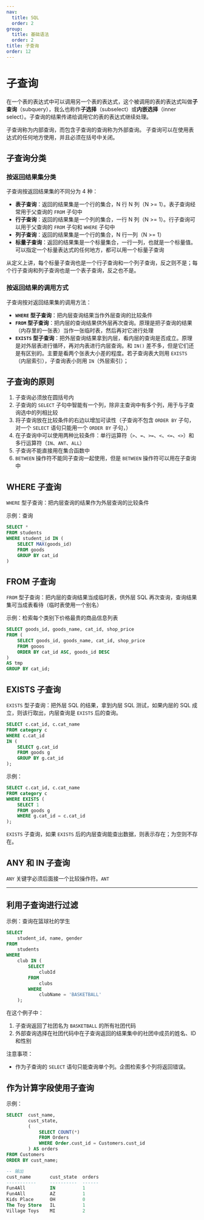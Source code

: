```yaml
---
nav:
  title: SQL
  order: 2
group:
  title: 基础语法
  order: 2
title: 子查询
order: 12
---
```


# 子查询

在一个表的表达式中可以调用另一个表的表达式，这个被调用的表的表达式叫做**子查询**（subquery），我么也称作**子选择**（subselect）或**内嵌选择**（inner select）。子查询的结果传递给调用它的表的表达式继续处理。

子查询称为内部查询，而包含子查询的查询称为外部查询。 子查询可以在使用表达式的任何地方使用，并且必须在括号中关闭。

## 子查询分类

### 按返回结果集分类

子查询按返回结果集的不同分为 4 种：

- **表子查询**：返回的结果集是一个行的集合，N 行 N 列（N >= 1）。表子查询经常用于父查询的 `FROM` 子句中
- **行子查询**：返回的结果集是一个列的集合，一行 N 列（N >= 1）。行子查询可以用于父查询的 `FROM` 子句和 `WHERE` 子句中
- **列子查询**：返回的结果集是一个行的集合，N 行一列（N >= 1）
- **标量子查询**：返回的结果集是一个标量集合，一行一列，也就是一个标量值。可以指定一个标量表达式的任何地方，都可以用一个标量子查询

从定义上讲，每个标量子查询也是一个行子查询和一个列子查询，反之则不是；每个行子查询和列子查询也是一个表子查询，反之也不是。

### 按返回结果的调用方式

子查询按对返回结果集的调用方法：

- **`WHERE` 型子查询**：把内层查询结果当作外层查询的比较条件
- **`FROM` 型子查询**：把内层的查询结果供外层再次查询。原理是把子查询的结果（内存里的一张表）当作一张临时表，然后再对它进行处理
- **`EXISTS` 型子查询**：把外层查询结果拿到内层，看内层的查询是否成立。原理是对外层表进行循环，再对内表进行内层查询。和 `IN()` 差不多，但是它们还是有区别的。主要是看两个张表大小差的程度。若子查询表大则用 `EXISTS`（内层索引），子查询表小则用 `IN`（外层索引）；

## 子查询的原则

1. 子查询必须放在圆括号内
2. 子查询的 `SELECT` 子句中智能有一个列，除非主查询中有多个列，用于与子查询选中的列相比较
3. 将子查询放在比较条件的右边以增加可读性（子查询不包含 `ORDER BY` 子句，对一个 `SELECT` 语句只能用一个 `ORDER BY` 子句，）
4. 在子查询中可以使用两种比较条件：单行运算符（`>`、`=`、`>=`、`<`、`<=`、`<>`）和多行运算符（`IN`、`ANT`、`ALL`）
5. 子查询不能直接用在集合函数中
6. `BETWEEN` 操作符不能同子查询一起使用，但是 `BETWEEN` 操作符可以用在子查询中

## WHERE 子查询

`WHERE` 型子查询：把内层查询的结果作为外层查询的比较条件

示例：查询

```sql
SELECT *
FROM students
WHERE student_id IN (
    SELECT MAX(goods_id)
    FROM goods
    GROUP BY cat_id
)
```

## FROM 子查询

`FROM` 型子查询：把内层的查询结果当成临时表，供外层 SQL 再次查询，查询结果集可当成表看待（临时表使用一个别名）

示例：检索每个类别下价格最贵的商品信息列表

```sql
SELECT goods_id, goods_name, cat_id, shop_price
FROM (
    SELECT goods_id, goods_name, cat_id, shop_price
    FROM gooos
    ORDER BY cat_id ASC, goods_id DESC
)
AS tmp
GROUP BY cat_id;
```

## EXISTS 子查询

`EXISTS` 型子查询：把外层 SQL 的结果，拿到内层 SQL 测试，如果内层的 SQL 成立，则该行取出，内层查询是 `EXISTS` 后的查询。

```sql
SELECT c.cat_id, c.cat_name
FROM category c
WHERE c.cat_id
IN (
    SELECT g.cat_id
    FROM goods g
    GROUP BY g.cat_id
);
```

示例：

```sql
SELECT c.cat_id, c.cat_name
FROM category c
WHERE EXISTS (
    SELECT 1
    FROM goods g
    WHERE g.cat_id = c.cat_id
);
```

`EXISTS` 子查询，如果 `EXISTS` 后的内层查询能查出数据，则表示存在；为空则不存在。

## ANY 和 IN 子查询

`ANY` 关键字必须后面接一个比较操作符。`ANT`

---

## 利用子查询进行过滤

示例：查询在篮球社的学生

```sql
SELECT
    student_id, name, gender
FROM
    students
WHERE
    club IN (
        SELECT
            clubId
        FROM
            clubs
        WHERE
            clubName = 'BASKETBALL'
    );
```

在这个例子中：

1. 子查询返回了社团名为 `BASKETBALL` 的所有社团代码
2. 外部查询选择在社团代码中在子查询返回的结果集中的社团中成员的姓名、ID 和性别

注意事项：

- 作为子查询的 `SELECT` 语句只能查询单个列。企图检索多个列将返回错误。

## 作为计算字段使用子查询

示例：

```sql
SELECT  cust_name,
        cust_state,
        (
            SELECT COUNT(*)
            FROM Orders
            WHERE Order.cust_id = Customers.cust_id
        ) AS orders
FROM Customers
ORDER BY cust_name;

-- 输出
cust_name       cust_state  orders
-----------     ----------  ------
Fun4All         IN          1
Fun4All         AZ          1
Kids Place      OH          0
The Toy Store   IL          1
Village Toys    MI          2
```
